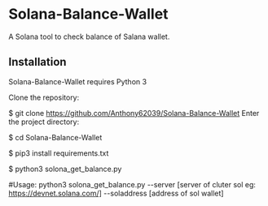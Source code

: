 # Solana-Balance-Wallet
A Solana tool to check balance of Salana wallet. 

## Installation

Solana-Balance-Wallet requires Python 3

Clone the repository:

$ git clone https://github.com/Anthony62039/Solana-Balance-Wallet
Enter the project directory:

$ cd Solana-Balance-Wallet

$ pip3 install requirements.txt

$ python3 solona_get_balance.py

#Usage:
python3 solona_get_balance.py --server [server of cluter sol eg: https://devnet.solana.com/] --soladdress [address of sol wallet]

